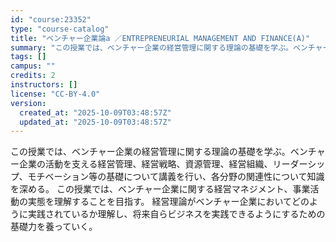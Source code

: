 ```yaml
---
id: "course:23352"
type: "course-catalog"
title: "ベンチャー企業論a ／ENTREPRENEURIAL MANAGEMENT AND FINANCE(A)"
summary: "この授業では、ベンチャー企業の経営管理に関する理論の基礎を学ぶ。ベンチャー企業の活動を支える経営管理、経営戦略、資源管理、経営組織、リーダーシップ、モチベーション等の基礎について講義を行い、各分野の関連性について知識を深める。 この授業では…"
tags: []
campus: ""
credits: 2
instructors: []
license: "CC-BY-4.0"
version:
  created_at: "2025-10-09T03:48:57Z"
  updated_at: "2025-10-09T03:48:57Z"
---
```

この授業では、ベンチャー企業の経営管理に関する理論の基礎を学ぶ。ベンチャー企業の活動を支える経営管理、経営戦略、資源管理、経営組織、リーダーシップ、モチベーション等の基礎について講義を行い、各分野の関連性について知識を深める。 この授業では、ベンチャー企業に関する経営マネジメント、事業活動の実態を理解することを目指す。 経営理論がベンチャー企業においてどのように実践されているか理解し、将来自らビジネスを実践できるようにするための基礎力を養っていく。
